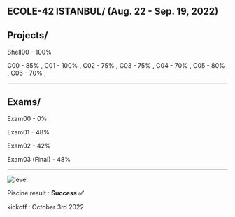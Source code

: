 ECOLE-42 ISTANBUL/
(Aug. 22 - Sep. 19, 2022)
-----------------------
<h2>Projects/</h2>

Shell00 - 100%

C00 - 85%  ,
C01 - 100% ,
C02 - 75%  ,
C03 - 75%  ,
C04 - 70%  ,
C05 - 80%  ,
C06 - 70%  ,

--------------------
<h2>Exams/</h2>

Exam00 - 0%  

Exam01 - 48%  

Exam02 - 42%  

Exam03 (Final) - 48%  

-----------------------
![level](SS/levelpng)

Piscine result : **Success** **✅**

kickoff : October 3rd 2022 
